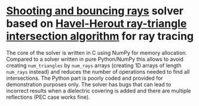 # [Shooting and bouncing rays](https://en.wikipedia.org/wiki/Shooting_and_bouncing_rays) solver based on [Havel-Herout ray-triangle intersection algorithm](https://ieeexplore.ieee.org/document/5159346) for ray tracing

The core of the solver is written in C using NumPy for memory allocation. Compared to a solver written in pure Python/NumPy this allows to avoid creating `num_triangles` by `num_rays` arrays (creating  1D arrays of length `num_rays` instead) and reduces the number of operations needed to find all intersections. The Python part is poorly coded and provided for demonstration purposes only. The solver has bugs that can lead to incorrect results when a dielectric covering is added and there are multiple reflections (PEC case works fine).
